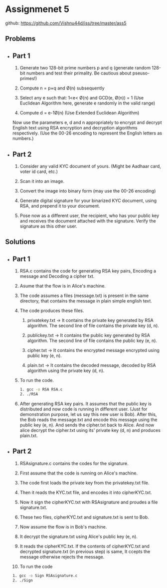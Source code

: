# Assignmenet 5

github: https://github.com/Vishnu44d/iss/tree/master/ass5

## Problems

- ## Part 1

  1.  Generate two 128-bit prime numbers p and q (generate random 128-bit numbers and test their
      primality. Be cautious about pseuso-primes!)

  2.  Compute n = p×q and Ø(n) subsequently

  3.  Select any e such that: 1<e< Ø(n) and GCD(e, Ø(n)) = 1 (Use Euclidean Algorithm here, generate
      e randomly in the valid range)

  4.  Compute d = e-1Ø(n) (Use Extended Euclidean Algorithm)

  Now use the parameters e, d and n appropriately to encrypt and decrypt English text using RSA
  encryption and decryption algorithms respectively. (Use the 00-26 encoding to represent the English
  letters as numbers.)

- ## Part 2

  1.  Consider any valid KYC document of yours. (Might be Aadhaar card, voter id card, etc.)

  2.  Scan it into an image.

  3.  Convert the image into binary form (may use the 00-26 encoding)

  4.  Generate digital signature for your binarized KYC document, using RSA, and prepend it to
      your document.

  5.  Pose now as a different user, the recipient, who has your public key and receives the
      document attached with the signature. Verify the signature as this other user.

## Solutions

- ## Part 1

  1. RSA.c contains the code for generating RSA key pairs, Encoding a message and Decoding a cipher txt.

  2. Asume that the flow is in Alice's machine.

  3. The code assumes a files (message.txt) is present in the same directory, that contains the message in plain simple english text.

  4. The code produces these files.

     1. privatekey.txt -> It contains the private key generated by RSA algorithm. The second line of file contains the private key (d, n).

     2. publickey.txt -> It contains the public key generated by RSA algorithm. The second line of file contains the public key (e, n).

     3. cipher.txt -> It contains the encrypted message encrypted using public key (e, n).

     4. plain.txt -> It contains the decoded message, decoded by RSA algorithm using the private key (d, n).

  5. To run the code.

     ```bash
     1. gcc -o RSA RSA.c
     2. ./RSA
     ```

  6. After generating RSA key pairs. It assumes that the public key is distributed and now code is running in different user. (Just for demonstration purpose, let us say this new user is Bob). After this, the Bob reads the message.txt and encode this message using the public key (e, n). And sends the cipher.txt back to Alice. And now alice decrypt the cipher.txt using its' private key (d, n) and produces plain.txt.

- ## Part 2

  1. RSAsignature.c contains the codes for the signature.

  2. First assume that the code is running on Alice's machine.

  3. The code first loads the private key from the privatekey.txt file.

  4. Then it reads the KYC.txt file, and encodes it into cipherKYC.txt.

  5. Now it sign the cipherKYC.txt with RSAsignature and proudes a file signature.txt.

  6. These two files, cipherKYC.txt and signature.txt is sent to Bob.

  7. Now assume the flow is in Bob's machine.

  8. It decrypt the signature.txt using Alice's public key (e, n).

  9. It reads the cipherKYC.txt. If the contents of cipherKYC.txt and decrypted signature.txt (in previous step) is same, It ccepts the message otherwise rejects the message.

  10. To run the code

  ```bash
  1. gcc -o Sign RSAsignature.c
  2. ./Sign
  ```
